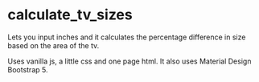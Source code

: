 # calculate_tv_sizes
Lets you input inches and it calculates the percentage difference in size based on the area of the tv.

Uses vanilla js, a little css and one page html. It also uses Material Design Bootstrap 5.
